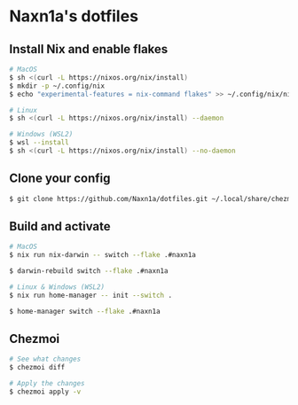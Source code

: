 # Naxn1a's dotfiles

## Install Nix and enable flakes
```bash
# MacOS
$ sh <(curl -L https://nixos.org/nix/install)
$ mkdir -p ~/.config/nix
$ echo "experimental-features = nix-command flakes" >> ~/.config/nix/nix.conf

# Linux
$ sh <(curl -L https://nixos.org/nix/install) --daemon

# Windows (WSL2)
$ wsl --install
$ sh <(curl -L https://nixos.org/nix/install) --no-daemon
```

## Clone your config
```bash
$ git clone https://github.com/Naxn1a/dotfiles.git ~/.local/share/chezmoi
```

## Build and activate
```bash
# MacOS
$ nix run nix-darwin -- switch --flake .#naxn1a

$ darwin-rebuild switch --flake .#naxn1a

# Linux & Windows (WSL2)
$ nix run home-manager -- init --switch .

$ home-manager switch --flake .#naxn1a
```

## Chezmoi
```bash
# See what changes 
$ chezmoi diff

# Apply the changes
$ chezmoi apply -v
```
